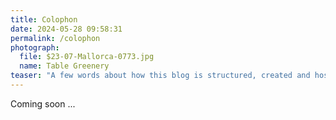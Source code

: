 ```yaml
---
title: Colophon
date: 2024-05-28 09:58:31
permalink: /colophon
photograph:
  file: $23-07-Mallorca-0773.jpg
  name: Table Greenery
teaser: "A few words about how this blog is structured, created and hosted"
---
```


Coming soon ...